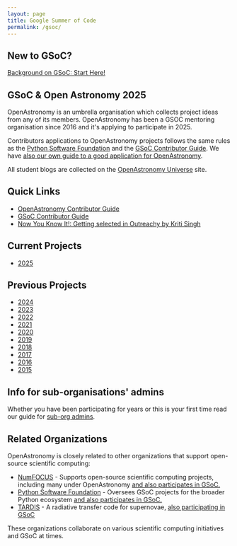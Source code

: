 ```yaml
---
layout: page
title: Google Summer of Code
permalink: /gsoc/
---
```


## New to GSoC?

[Background on GSoC: Start Here!](./background.html)

## GSoC & Open Astronomy 2025

OpenAstronomy is an umbrella organisation which collects project ideas from any of its members.
OpenAstronomy has been a GSOC mentoring organisation since 2016 and it's applying to participate in 2025.

Contributors applications to OpenAstronomy projects follows the same rules as the [Python Software Foundation] and the [GSoC Contributor Guide].
We have [also our own guide to a good application for OpenAstronomy][OpenAstronomy Contributor Guide].

All student blogs are collected on the [OpenAstronomy Universe] site.

## Quick Links

* [OpenAstronomy Contributor Guide]
* [GSoC Contributor Guide]
* [Now You Know It!: Getting selected in Outreachy by Kriti Singh]

## Current Projects

* [2025](./gsoc2025/)

## Previous Projects

* [2024](./gsoc2024/)
* [2023](./gsoc2023/)
* [2022](./gsoc2022/)
* [2021](./gsoc2021/)
* [2020](./gsoc2020/)
* [2019](./gsoc2019/)
* [2018](./gsoc2018/)
* [2017](./gsoc2017/)
* [2016](./gsoc2016/ideas.html)
* [2015](./gsoc2015/ideas.html)

## Info for sub-organisations' admins

Whether you have been participating for years or this is your first time read our guide for [sub-org admins](./suborg_guidelines.html).

[OpenAstronomy Contributor Guide]: ./student_guidelines.html
[Python Software Foundation]: http://python-gsoc.org/
[GSoC Contributor Guide]: https://google.github.io/gsocguides/student/
[OpenAstronomy Universe]: http://openastronomy.org/Universe_OA/
[Now You Know It!: Getting selected in Outreachy by Kriti Singh]: https://github.com/kritisingh1/numpy/wiki/Now-You-Know-It!-:-Getting-selected-in-Outreachy

## Related Organizations

OpenAstronomy is closely related to other organizations that support open-source scientific computing:

- [NumFOCUS](https://numfocus.org/) - Supports open-source scientific computing projects, including many under OpenAstronomy [and also participates in GSoC.](https://numfocus.org/community/google-summer-of-code)
- [Python Software Foundation](https://www.python.org/) - Oversees GSoC projects for the broader Python ecosystem [and also participates in GSoC.](http://python-gsoc.org/)
- [TARDIS](https://tardis-sn.github.io/) - A radiative transfer code for supernovae, [also participating in GSoC](https://tardis-sn.github.io/summer_of_code/gsoc_start/)

These organizations collaborate on various scientific computing initiatives and GSoC at times.
